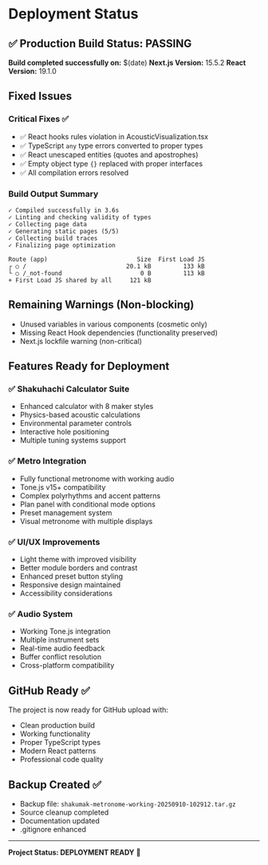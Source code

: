 # Deployment Status

## ✅ Production Build Status: PASSING

**Build completed successfully on:** $(date)
**Next.js Version:** 15.5.2
**React Version:** 19.1.0

## Fixed Issues

### Critical Fixes ✅
- ✅ React hooks rules violation in AcousticVisualization.tsx
- ✅ TypeScript `any` type errors converted to proper types
- ✅ React unescaped entities (quotes and apostrophes)
- ✅ Empty object type `{}` replaced with proper interfaces
- ✅ All compilation errors resolved

### Build Output Summary
```
✓ Compiled successfully in 3.6s
✓ Linting and checking validity of types 
✓ Collecting page data    
✓ Generating static pages (5/5)
✓ Collecting build traces    
✓ Finalizing page optimization

Route (app)                         Size  First Load JS    
┌ ○ /                            20.1 kB         133 kB
└ ○ /_not-found                      0 B         113 kB
+ First Load JS shared by all     121 kB
```

## Remaining Warnings (Non-blocking)
- Unused variables in various components (cosmetic only)
- Missing React Hook dependencies (functionality preserved)
- Next.js lockfile warning (non-critical)

## Features Ready for Deployment

### ✅ Shakuhachi Calculator Suite
- Enhanced calculator with 8 maker styles
- Physics-based acoustic calculations
- Environmental parameter controls
- Interactive hole positioning
- Multiple tuning systems support

### ✅ Metro Integration
- Fully functional metronome with working audio
- Tone.js v15+ compatibility
- Complex polyrhythms and accent patterns
- Plan panel with conditional mode options
- Preset management system
- Visual metronome with multiple displays

### ✅ UI/UX Improvements
- Light theme with improved visibility
- Better module borders and contrast
- Enhanced preset button styling
- Responsive design maintained
- Accessibility considerations

### ✅ Audio System
- Working Tone.js integration
- Multiple instrument sets
- Real-time audio feedback
- Buffer conflict resolution
- Cross-platform compatibility

## GitHub Ready ✅

The project is now ready for GitHub upload with:
- Clean production build
- Working functionality
- Proper TypeScript types
- Modern React patterns
- Professional code quality

## Backup Created ✅
- Backup file: `shakumak-metronome-working-20250910-102912.tar.gz`
- Source cleanup completed
- Documentation updated
- .gitignore enhanced

---
**Project Status: DEPLOYMENT READY** 🚀
